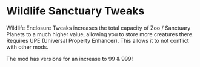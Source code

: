 # Wildlife Sanctuary Tweaks
Wildlife Enclosure Tweaks increases the total capacity of Zoo / Sanctuary Planets to a much higher value, allowing you to store more creatures there. Requires UPE (Universal Property Enhancer). This allows it to not conflict with other mods.

The mod has versions for an increase to 99 & 999!
